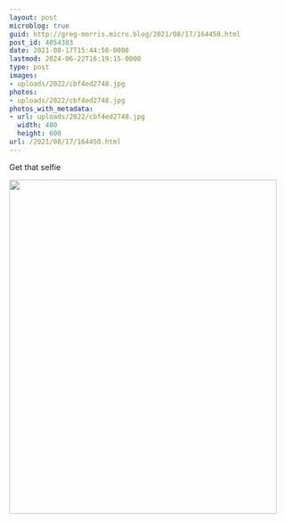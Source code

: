 ```yaml
---
layout: post
microblog: true
guid: http://greg-morris.micro.blog/2021/08/17/164450.html
post_id: 4054383
date: 2021-08-17T15:44:50-0000
lastmod: 2024-06-22T16:19:15-0000
type: post
images:
- uploads/2022/cbf4ed2748.jpg
photos:
- uploads/2022/cbf4ed2748.jpg
photos_with_metadata:
- url: uploads/2022/cbf4ed2748.jpg
  width: 480
  height: 600
url: /2021/08/17/164450.html
---
```

Get that selfie

<img src="uploads/2022/cbf4ed2748.jpg" width="480" height="600" alt="">
